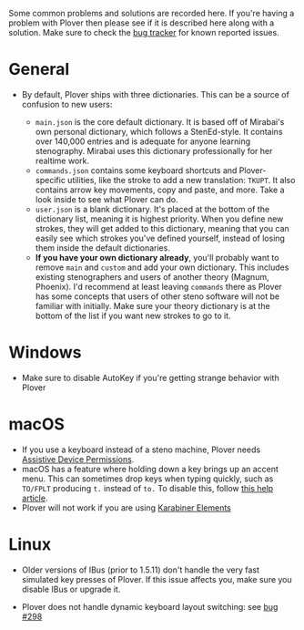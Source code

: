 Some common problems and solutions are recorded here. If you're having a problem with Plover then please see if it is described here along with a solution. Make sure to check the [bug tracker](https://github.com/openstenoproject/plover/issues) for known reported issues.

# General

* By default, Plover ships with three dictionaries. This can be a source of confusion to new users:

    - `main.json` is the core default dictionary. It is based off of Mirabai's own personal dictionary, which follows a StenEd-style. It contains over 140,000 entries and is adequate for anyone learning stenography. Mirabai uses this dictionary professionally for her realtime work.
    - `commands.json` contains some keyboard shortcuts and Plover-specific utilities, like the stroke to add a new translation: `TKUPT`. It also contains arrow key movements, copy and paste, and more. Take a look inside to see what Plover can do.
    - `user.json` is a blank dictionary. It's placed at the bottom of the dictionary list, meaning it is highest priority. When you define new strokes, they will get added to this dictionary, meaning that you can easily see which strokes you've defined yourself, instead of losing them inside the default dictionaries.
    - **If you have your own dictionary already**, you'll probably want to remove `main` and `custom` and add your own dictionary. This includes existing stenographers and users of another theory (Magnum, Phoenix). I'd recommend at least leaving `commands` there as Plover has some concepts that users of other steno software will not be familiar with initially. Make sure your theory dictionary is at the bottom of the list if you want new strokes to go to it.

# Windows

* Make sure to disable AutoKey if you're getting strange behavior with Plover

# macOS

* If you use a keyboard instead of a steno machine, Plover needs [Assistive Device Permissions](https://support.apple.com/en-ca/HT202866).
* macOS has a feature where holding down a key brings up an accent menu. This can sometimes drop keys when typing quickly, such as `TO/FPLT` producing `t.` instead of `to.` To disable this, follow [this help article](https://www.tekrevue.com/tip/how-to-disable-the-character-accent-menu-in-os-x-mountain-lion/).
* Plover will not work if you are using [Karabiner Elements](https://github.com/tekezo/Karabiner-Elements)

# Linux

* Older versions of IBus (prior to 1.5.11) don't handle the very fast simulated key presses of Plover. If this issue affects you, make sure you disable IBus or upgrade it.

* Plover does not handle dynamic keyboard layout switching: see [bug #298](https://github.com/openstenoproject/plover/issues/298)
